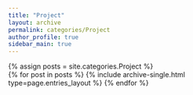 ```yaml
---
title: "Project"
layout: archive
permalink: categories/Project
author_profile: true
sidebar_main: true
---
```



{% assign posts = site.categories.Project %}  
{% for post in posts %} {% include archive-single.html type=page.entries_layout %} {% endfor %}
